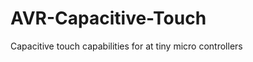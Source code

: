 AVR-Capacitive-Touch
====================

Capacitive touch capabilities for at tiny micro controllers
